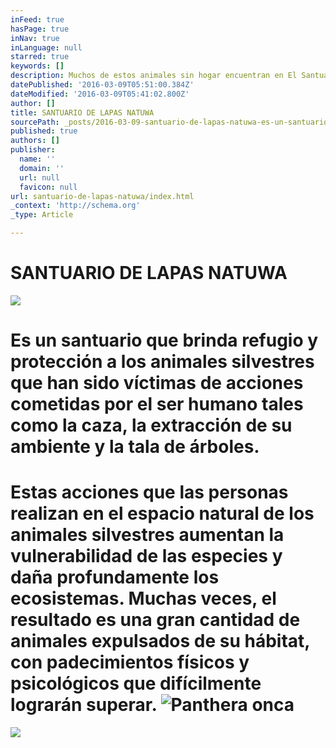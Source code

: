 ```yaml
---
inFeed: true
hasPage: true
inNav: true
inLanguage: null
starred: true
keywords: []
description: Muchos de estos animales sin hogar encuentran en El Santuario de Lapas la atención necesaria para poder existir en cautiverio con dignidad o encontrar la posibilidad de regresar a sus ambientes naturales.
datePublished: '2016-03-09T05:51:00.384Z'
dateModified: '2016-03-09T05:41:02.800Z'
author: []
title: SANTUARIO DE LAPAS NATUWA
sourcePath: _posts/2016-03-09-santuario-de-lapas-natuwa-es-un-santuario-de-lapas-que-brin.md
published: true
authors: []
publisher:
  name: ''
  domain: ''
  url: null
  favicon: null
url: santuario-de-lapas-natuwa/index.html
_context: 'http://schema.org'
_type: Article

---
```

# SANTUARIO DE LAPAS NATUWA
![](https://the-grid-user-content.s3-us-west-2.amazonaws.com/75f88277-a9d7-467a-a8be-a9e6e697f404.jpg)

# Es un santuario que brinda refugio y protección a los animales silvestres que han sido víctimas de acciones cometidas por el ser humano tales como la caza, la extracción de su ambiente y la tala de árboles. 

# Estas acciones que las personas realizan en el espacio natural de los animales silvestres aumentan la vulnerabilidad de las especies y daña profundamente los ecosistemas. Muchas veces, el resultado es una gran cantidad de animales expulsados de su hábitat, con padecimientos físicos y psicológicos que difícilmente lograrán superar. ![Panthera onca](https://s3-us-west-2.amazonaws.com/the-grid-img/p/35fdd8ae7c7d41e487c7cc6653e33cfef9497ba3.png)
![](https://the-grid-user-content.s3-us-west-2.amazonaws.com/ccb1f3dc-51cc-4a5a-9910-b68c8e60fd9c.jpg)